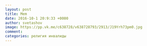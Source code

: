 ```yaml
--- 
layout: post 
title: Mem 
date: 2016-10-1 20:9:33 +0000 
author: svetashov 
image: https://pp.vk.me/c638728/v638728793/2913/J19Yrh73pm0.jpg
comment: 
categories: религия инвалиды
---
```

